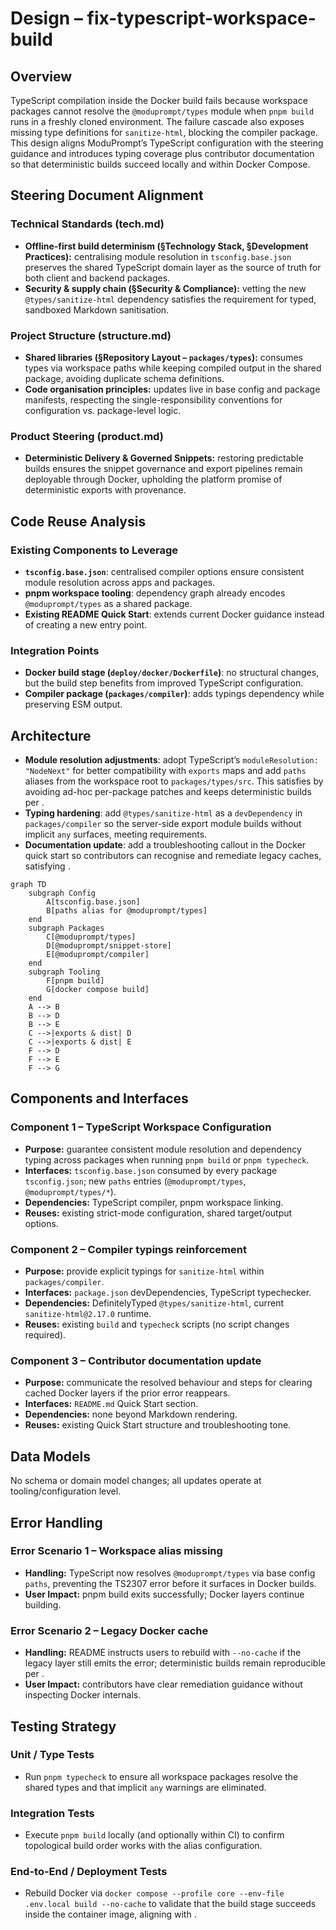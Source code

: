 # Design – fix-typescript-workspace-build

## Overview
TypeScript compilation inside the Docker build fails because workspace packages cannot resolve the
`@moduprompt/types` module when `pnpm build` runs in a freshly cloned environment. The failure
cascade also exposes missing type definitions for `sanitize-html`, blocking the compiler package.
This design aligns ModuPrompt’s TypeScript configuration with the steering guidance and introduces
typing coverage plus contributor documentation so that deterministic builds succeed locally and
within Docker Compose.

## Steering Document Alignment

### Technical Standards (tech.md)
- **Offline-first build determinism (§Technology Stack, §Development Practices):** centralising
  module resolution in `tsconfig.base.json` preserves the shared TypeScript domain layer as the
  source of truth for both client and backend packages.
- **Security & supply chain (§Security & Compliance):** vetting the new `@types/sanitize-html`
  dependency satisfies the requirement for typed, sandboxed Markdown sanitisation.

### Project Structure (structure.md)
- **Shared libraries (§Repository Layout – `packages/types`):** consumes types via workspace paths
  while keeping compiled output in the shared package, avoiding duplicate schema definitions.
- **Code organisation principles:** updates live in base config and package manifests, respecting the
  single-responsibility conventions for configuration vs. package-level logic.

### Product Steering (product.md)
- **Deterministic Delivery & Governed Snippets:** restoring predictable builds ensures the snippet
  governance and export pipelines remain deployable through Docker, upholding the platform promise
  of deterministic exports with provenance.

## Code Reuse Analysis

### Existing Components to Leverage
- **`tsconfig.base.json`**: centralised compiler options ensure consistent module resolution across
  apps and packages.
- **pnpm workspace tooling**: dependency graph already encodes `@moduprompt/types` as a shared
  package.
- **Existing README Quick Start**: extends current Docker guidance instead of creating a new entry
  point.

### Integration Points
- **Docker build stage (`deploy/docker/Dockerfile`)**: no structural changes, but the build step
  benefits from improved TypeScript configuration.
- **Compiler package (`packages/compiler`)**: adds typings dependency while preserving ESM output.

## Architecture

- **Module resolution adjustments**: adopt TypeScript’s `moduleResolution: "NodeNext"` for better
  compatibility with `exports` maps and add `paths` aliases from the workspace root to
  `packages/types/src`. This satisfies <coding-foundations><principles/></coding-foundations> by
  avoiding ad-hoc per-package patches and keeps deterministic builds per
  <coding-foundations><performance-and-efficiency/></coding-foundations>.
- **Typing hardening**: add `@types/sanitize-html` as a `devDependency` in `packages/compiler` so the
  server-side export module builds without implicit `any` surfaces, meeting
  <coding-foundations><security/></coding-foundations> requirements.
- **Documentation update**: add a troubleshooting callout in the Docker quick start so contributors
  can recognise and remediate legacy caches, satisfying <coding-foundations><quality-gates/>.

```mermaid
graph TD
    subgraph Config
        A[tsconfig.base.json]
        B[paths alias for @moduprompt/types]
    end
    subgraph Packages
        C[@moduprompt/types]
        D[@moduprompt/snippet-store]
        E[@moduprompt/compiler]
    end
    subgraph Tooling
        F[pnpm build]
        G[docker compose build]
    end
    A --> B
    B --> D
    B --> E
    C -->|exports & dist| D
    C -->|exports & dist| E
    F --> D
    F --> E
    F --> G
```

## Components and Interfaces

### Component 1 – TypeScript Workspace Configuration
- **Purpose:** guarantee consistent module resolution and dependency typing across packages when
  running `pnpm build` or `pnpm typecheck`.
- **Interfaces:** `tsconfig.base.json` consumed by every package `tsconfig.json`; new `paths` entries
  (`@moduprompt/types`, `@moduprompt/types/*`).
- **Dependencies:** TypeScript compiler, pnpm workspace linking.
- **Reuses:** existing strict-mode configuration, shared target/output options.

### Component 2 – Compiler typings reinforcement
- **Purpose:** provide explicit typings for `sanitize-html` within `packages/compiler`.
- **Interfaces:** `package.json` devDependencies, TypeScript typechecker.
- **Dependencies:** DefinitelyTyped `@types/sanitize-html`, current `sanitize-html@2.17.0` runtime.
- **Reuses:** existing `build` and `typecheck` scripts (no script changes required).

### Component 3 – Contributor documentation update
- **Purpose:** communicate the resolved behaviour and steps for clearing cached Docker layers if the
  prior error reappears.
- **Interfaces:** `README.md` Quick Start section.
- **Dependencies:** none beyond Markdown rendering.
- **Reuses:** existing Quick Start structure and troubleshooting tone.

## Data Models
No schema or domain model changes; all updates operate at tooling/configuration level.

## Error Handling

### Error Scenario 1 – Workspace alias missing
- **Handling:** TypeScript now resolves `@moduprompt/types` via base config `paths`, preventing the
  TS2307 error before it surfaces in Docker builds.
- **User Impact:** pnpm build exits successfully; Docker layers continue building.

### Error Scenario 2 – Legacy Docker cache
- **Handling:** README instructs users to rebuild with `--no-cache` if the legacy layer still emits the
  error; deterministic builds remain reproducible per <determinism-and-reproducibility/>.
- **User Impact:** contributors have clear remediation guidance without inspecting Docker internals.

## Testing Strategy

### Unit / Type Tests
- Run `pnpm typecheck` to ensure all workspace packages resolve the shared types and that implicit
  `any` warnings are eliminated.

### Integration Tests
- Execute `pnpm build` locally (and optionally within CI) to confirm topological build order works with
  the alias configuration.

### End-to-End / Deployment Tests
- Rebuild Docker via `docker compose --profile core --env-file .env.local build --no-cache` to validate
  that the build stage succeeds inside the container image, aligning with
  <performance-protocol/><baseline/>.

